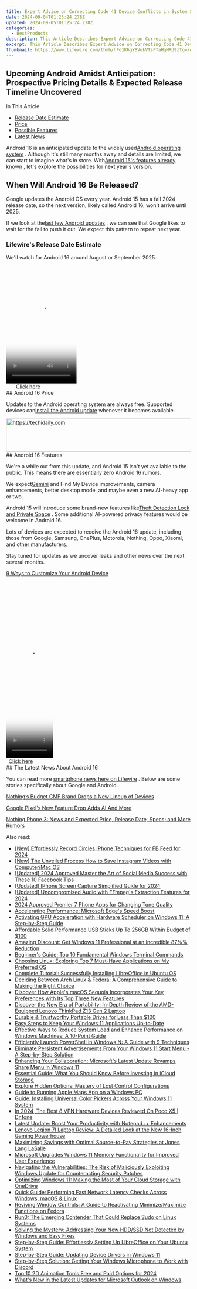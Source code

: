 ```yaml
---
title: Expert Advice on Correcting Code 41 Device Conflicts in System Settings
date: 2024-09-04T01:25:24.278Z
updated: 2024-09-05T01:25:24.278Z
categories:
  - BestProducts
description: This Article Describes Expert Advice on Correcting Code 41 Device Conflicts in System Settings
excerpt: This Article Describes Expert Advice on Correcting Code 41 Device Conflicts in System Settings
thumbnail: https://www.lifewire.com/thmb/hFd1K6gYBVukVTsFTaHgMRU9zTg=/400x300/filters:no_upscale():max_bytes(150000):strip_icc():format(webp)/code-41-device-manager-4b9b2e4b2d1d4ce68da647dce9893389.png
---
```


## Upcoming Android Amidst Anticipation: Prospective Pricing Details & Expected Release Timeline Uncovered

In This Article

* [Release Date Estimate](https://www.lifewire.com/#toc-when-will-android-16-be-released)
* [Price](https://www.lifewire.com/#toc-android-16-price)
* [Possible Features](https://www.lifewire.com/#toc-android-16-features)
* [Latest News](https://www.lifewire.com/#toc-the-latest-news-about-android-16)

 Android 16 is an anticipated update to the widely used[Android operating system](https://www.lifewire.com/what-is-google-android-1616887) . Although it's still many months away and details are limited, we can start to imagine what's in store. With[Android 15's features already known](https://www.lifewire.com/android-15-7547471) , let's explore the possibilities for next year's version.

## When Will Android 16 Be Released?

 Google updates the Android OS every year. Android 15 has a fall 2024 release date, so the next version, likely called Android 16, won't arrive until 2025.

 If we look at the[last few Android updates](https://www.lifewire.com/android-versions-4173277) , we can see that Google likes to wait for the fall to push it out. We expect this pattern to repeat next year.

### Lifewire's Release Date Estimate

We'll watch for Android 16 around August or September 2025.

<!-- affiliate ads begin -->
<span id="1702748">
					<video width="192" height="320" style="cursor:pointer"
           poster="//a.impactradius-go.com/display-clicktoplayimage/1702748.png"
           onclick="if(!this.playClicked){this.play();this.setAttribute('controls',true);this.playClicked=true;}">
	   <source src="//a.impactradius-go.com/display-ad/18544-1702748">
	   <img src="//a.impactradius-go.com/display-clicktoplayimage/1702748.png" style="border: none; height: 100%; width: 100%; object-fit: contain">
	</video>
	<div style="width:120px;text-align:center"><a href="javascript:window.open(decodeURIComponent('https%3A%2F%2Ftwopages.pxf.io%2Fc%2F5597632%2F1702748%2F18544'), '_blank');void(0);">Click here</a></div>
</span>
<img height="0" width="0" src="https://imp.pxf.io/i/5597632/1702748/18544" style="position:absolute;visibility:hidden;" border="0" />
<!-- affiliate ads end -->
## Android 16 Price

 Updates to the Android operating system are always free. Supported devices can[install the Android update](https://www.lifewire.com/update-your-android-os-121662) whenever it becomes available.  

<!-- affiliate ads begin -->
<a href="https://appsumo.8odi.net/c/5597632/2024329/7443" target="_top" id="2024329">
  <img src="//a.impactradius-go.com/display-ad/7443-2024329" border="0" alt="https://techidaily.com" width="728" height="90"/>
</a>
<img height="0" width="0" src="https://appsumo.8odi.net/i/5597632/2024329/7443" style="position:absolute;visibility:hidden;" border="0" />
<!-- affiliate ads end -->
## Android 16 Features

 We're a while out from this update, and Android 15 isn't yet available to the public. This means there are essentially zero Android 16 rumors.

 We expect[Gemini](https://www.lifewire.com/what-is-google-bard-7151624) and Find My Device improvements, camera enhancements, better desktop mode, and maybe even a new AI-heavy app or two.

 Android 15 will introduce some brand-new features like[Theft Detection Lock and Private Space](https://blog.google/products/android/android-theft-protection/) . Some additional AI-powered privacy features would be welcome in Android 16.

 Lots of devices are expected to receive the Android 16 update, including those from Google, Samsung, OnePlus, Motorola, Nothing, Oppo, Xiaomi, and other manufacturers.

 Stay tuned for updates as we uncover leaks and other news over the next several months.

[9 Ways to Customize Your Android Device](https://www.lifewire.com/customizing-your-android-4021844)

<!-- affiliate ads begin -->
<span id="1976998">
					<video width="128" height="480" style="cursor:pointer"
           poster="//a.impactradius-go.com/display-clicktoplayimage/1976998.png"
           onclick="if(!this.playClicked){this.play();this.setAttribute('controls',true);this.playClicked=true;}">
	   <source src="//a.impactradius-go.com/display-ad/22993-1976998">
	   <img src="//a.impactradius-go.com/display-clicktoplayimage/1976998.png" style="border: none; height: 100%; width: 100%; object-fit: contain">
	</video>
	<div style="width:80px;text-align:center"><a href="javascript:window.open(decodeURIComponent('https%3A%2F%2Fhomestyler.sjv.io%2Fc%2F5597632%2F1976998%2F22993'), '_blank');void(0);">Click here</a></div>
</span>
<img height="0" width="0" src="https://imp.pxf.io/i/5597632/1976998/22993" style="position:absolute;visibility:hidden;" border="0" />
<!-- affiliate ads end -->
## The Latest News About Android 16

 You can read more [smartphone news here on Lifewire](https://www.lifewire.com/mobile-phone-news-4796390) . Below are some stories specifically about Google and Android.

[Nothing’s Budget CMF Brand Drops a New Lineup of Devices](https://www.lifewire.com/nothings-budget-cmf-brand-drops-a-new-lineup-of-devices-8674814)

[Google Pixel's New Feature Drop Adds AI And More](https://www.lifewire.com/google-pixel-s-new-feature-drop-adds-ai-and-more-8663574)

[Nothing Phone 3: News and Expected Price, Release Date, Specs; and More Rumors](https://www.lifewire.com/nothing-phone-3-8639420)


<ins class="adsbygoogle"
     style="display:block"
     data-ad-format="autorelaxed"
     data-ad-client="ca-pub-7571918770474297"
     data-ad-slot="1223367746"></ins>



<ins class="adsbygoogle"
     style="display:block"
     data-ad-client="ca-pub-7571918770474297"
     data-ad-slot="8358498916"
     data-ad-format="auto"
     data-full-width-responsive="true"></ins>

<span class="atpl-alsoreadstyle">Also read:</span>
<div><ul>
<li><a href="https://facebook-videos.techidaily.com/new-effortlessly-record-circles-iphone-techniques-for-fb-feed-for-2024/"><u>[New] Effortlessly Record Circles  IPhone Techniques for FB Feed for 2024</u></a></li>
<li><a href="https://instagram-video-files.techidaily.com/new-the-unveiled-process-how-to-save-instagram-videos-with-computermac-os/"><u>[New] The Unveiled Process  How to Save Instagram Videos with Computer/Mac OS</u></a></li>
<li><a href="https://facebook-video-recording.techidaily.com/updated-2024-approved-master-the-art-of-social-media-success-with-these-10-facebook-tips/"><u>[Updated] 2024 Approved  Master the Art of Social Media Success with These 10 Facebook Tips</u></a></li>
<li><a href="https://video-screen-grab.techidaily.com/updated-iphone-screen-capture-simplified-guide-for-2024/"><u>[Updated] IPhone Screen Capture  Simplified Guide for 2024</u></a></li>
<li><a href="https://fox-glue.techidaily.com/updated-uncompromised-audio-with-ffmpegs-extraction-features-for-2024/"><u>[Updated] Uncompromised Audio with FFmpeg's Extraction Features for 2024</u></a></li>
<li><a href="https://screen-mirroring-recording.techidaily.com/2024-approved-premier-7-phone-apps-for-changing-tone-quality/"><u>2024 Approved  Premier 7 Phone Apps for Changing Tone Quality</u></a></li>
<li><a href="https://tech-renaissance.techidaily.com/accelerating-performance-microsoft-edges-speed-boost/"><u>Accelerating Performance: Microsoft Edge's Speed Boost</u></a></li>
<li><a href="https://tech-renaissance.techidaily.com/activating-gpu-acceleration-with-hardware-scheduler-on-windows-11-a-step-by-step-guide/"><u>Activating GPU Acceleration with Hardware Scheduler on Windows 11: A Step-by-Step Guide</u></a></li>
<li><a href="https://tech-renaissance.techidaily.com/affordable-solid-performance-usb-sticks-up-to-256gb-within-budget-of-100/"><u>Affordable Solid Performance USB Sticks Up To 256GB Within Budget of $100</u></a></li>
<li><a href="https://tech-renaissance.techidaily.com/amazing-discount-get-windows-11-professional-at-an-incredible-87-reduction/"><u>Amazing Discount: Get Windows 11 Professional at an Incredible 87%% Reduction</u></a></li>
<li><a href="https://tech-renaissance.techidaily.com/beginners-guide-top-10-fundamental-windows-terminal-commands/"><u>Beginner's Guide: Top 10 Fundamental Windows Terminal Commands</u></a></li>
<li><a href="https://tech-renaissance.techidaily.com/choosing-linux-exploring-top-7-must-have-applications-on-my-preferred-os/"><u>Choosing Linux: Exploring Top 7 Must-Have Applications on My Preferred OS</u></a></li>
<li><a href="https://tech-renaissance.techidaily.com/complete-tutorial-successfully-installing-libreoffice-in-ubuntu-os/"><u>Complete Tutorial: Successfully Installing LibreOffice in Ubuntu OS</u></a></li>
<li><a href="https://tech-renaissance.techidaily.com/deciding-between-arch-linux-and-fedora-a-comprehensive-guide-to-making-the-right-choice/"><u>Deciding Between Arch Linux & Fedora: A Comprehensive Guide to Making the Right Choice</u></a></li>
<li><a href="https://tech-renaissance.techidaily.com/discover-how-apples-macos-sequoia-incorporates-your-key-preferences-with-its-top-three-new-features/"><u>Discover How Apple's macOS Sequoia Incorporates Your Key Preferences with Its Top Three New Features</u></a></li>
<li><a href="https://tech-renaissance.techidaily.com/discover-the-new-era-of-portability-in-depth-review-of-the-amd-equipped-lenovo-thinkpad-z13-gen-2-laptop/"><u>Discover the New Era of Portability: In-Depth Review of the AMD-Equipped Lenovo ThinkPad Z13 Gen 2 Laptop</u></a></li>
<li><a href="https://tech-renaissance.techidaily.com/durable-and-trustworthy-portable-drives-for-less-than-100/"><u>Durable & Trustworthy Portable Drives for Less Than $100</u></a></li>
<li><a href="https://tech-renaissance.techidaily.com/easy-steps-to-keep-your-windows-11-applications-up-to-date/"><u>Easy Steps to Keep Your Windows 11 Applications Up-to-Date</u></a></li>
<li><a href="https://tech-renaissance.techidaily.com/effective-ways-to-reduce-system-load-and-enhance-performance-on-windows-machines-a-10-point-guide/"><u>Effective Ways to Reduce System Load and Enhance Performance on Windows Machines: A 10-Point Guide</u></a></li>
<li><a href="https://tech-renaissance.techidaily.com/efficiently-launch-powershell-in-windows-n-a-guide-with-9-techniques/"><u>Efficiently Launch PowerShell in Windows N: A Guide with 9 Techniques</u></a></li>
<li><a href="https://tech-renaissance.techidaily.com/eliminate-persistent-advertisements-from-your-windows-11-start-menu-a-step-by-step-solution/"><u>Eliminate Persistent Advertisements From Your Windows 11 Start Menu - A Step-by-Step Solution</u></a></li>
<li><a href="https://tech-renaissance.techidaily.com/enhancing-your-collaboration-microsofts-latest-update-revamps-share-menu-in-windows-11/"><u>Enhancing Your Collaboration: Microsoft's Latest Update Revamps Share Menu in Windows 11</u></a></li>
<li><a href="https://tech-renaissance.techidaily.com/essential-guide-what-you-should-know-before-investing-in-icloud-storage/"><u>Essential Guide: What You Should Know Before Investing in iCloud Storage</u></a></li>
<li><a href="https://win11-tips.techidaily.com/explore-hidden-options-mastery-of-lost-control-configurations/"><u>Explore Hidden Options: Mastery of Lost Control Configurations</u></a></li>
<li><a href="https://tech-renaissance.techidaily.com/guide-to-running-apple-maps-app-on-a-windows-pc/"><u>Guide to Running Apple Maps App on a Windows PC</u></a></li>
<li><a href="https://tech-renaissance.techidaily.com/guide-installing-universal-color-pickers-across-your-windows-11-system/"><u>Guide: Installing Universal Color Pickers Across Your Windows 11 System</u></a></li>
<li><a href="https://phone-solutions.techidaily.com/in-2024-the-best-8-vpn-hardware-devices-reviewed-on-poco-x5-drfone-by-drfone-virtual-android/"><u>In 2024, The Best 8 VPN Hardware Devices Reviewed On Poco X5 | Dr.fone</u></a></li>
<li><a href="https://tech-renaissance.techidaily.com/latest-update-boost-your-productivity-with-notepadplusplus-enhancements/"><u>Latest Update: Boost Your Productivity with Notepad++ Enhancements</u></a></li>
<li><a href="https://tech-renaissance.techidaily.com/lenovo-legion-7i-laptop-review-a-detailed-look-at-the-new-16-inch-gaming-powerhouse/"><u>Lenovo Legion 7I Laptop Review: A Detailed Look at the New 16-Inch Gaming Powerhouse</u></a></li>
<li><a href="https://solve-helper.techidaily.com/maximizing-savings-with-optimal-source-to-pay-strategies-at-jones-lang-lasalle/"><u>Maximizing Savings with Optimal Source-to-Pay Strategies at Jones Lang LaSalle</u></a></li>
<li><a href="https://tech-renaissance.techidaily.com/microsoft-upgrades-windows-11-memory-functionality-for-improved-user-experience/"><u>Microsoft Upgrades Windows 11 Memory Functionality for Improved User Experience</u></a></li>
<li><a href="https://tech-renaissance.techidaily.com/navigating-the-vulnerabilities-the-risk-of-maliciously-exploiting-windows-update-for-counteracting-security-patches/"><u>Navigating the Vulnerabilities: The Risk of Maliciously Exploiting Windows Update for Counteracting Security Patches</u></a></li>
<li><a href="https://tech-renaissance.techidaily.com/optimizing-windows-11-making-the-most-of-your-cloud-storage-with-onedrive/"><u>Optimizing Windows 11: Making the Most of Your Cloud Storage with OneDrive</u></a></li>
<li><a href="https://tech-renaissance.techidaily.com/quick-guide-performing-fast-network-latency-checks-across-windows-macos-and-linux/"><u>Quick Guide: Performing Fast Network Latency Checks Across Windows, macOS & Linux</u></a></li>
<li><a href="https://tech-renaissance.techidaily.com/reviving-window-controls-a-guide-to-reactivating-minimizemaximize-functions-on-fedora/"><u>Reviving Window Controls: A Guide to Reactivating Minimize/Maximize Functions on Fedora</u></a></li>
<li><a href="https://tech-renaissance.techidaily.com/run0-the-emerging-contender-that-could-replace-sudo-on-linux-systems/"><u>Run0: The Emerging Contender That Could Replace Sudo on Linux Systems</u></a></li>
<li><a href="https://tech-renaissance.techidaily.com/solving-the-mystery-addressing-your-new-hddssd-not-detected-by-windows-and-easy-fixes/"><u>Solving the Mystery: Addressing Your New HDD/SSD Not Detected by Windows and Easy Fixes</u></a></li>
<li><a href="https://tech-renaissance.techidaily.com/step-by-step-guide-effortlessly-setting-up-libreoffice-on-your-ubuntu-system/"><u>Step-by-Step Guide: Effortlessly Setting Up LibreOffice on Your Ubuntu System</u></a></li>
<li><a href="https://tech-renaissance.techidaily.com/step-by-step-guide-updating-device-drivers-in-windows-11/"><u>Step-by-Step Guide: Updating Device Drivers in Windows 11</u></a></li>
<li><a href="https://tech-renaissance.techidaily.com/step-by-step-solution-getting-your-windows-microphone-to-work-with-discord/"><u>Step-by-Step Solution: Getting Your Windows Microphone to Work with Discord</u></a></li>
<li><a href="https://ai-video-apps.techidaily.com/top-10-2d-animation-tools-free-and-paid-options-for-2024/"><u>Top 10 2D Animation Tools Free and Paid Options for 2024</u></a></li>
<li><a href="https://tech-renaissance.techidaily.com/whats-new-in-the-latest-updates-for-microsoft-outlook-on-windows/"><u>What's New in the Latest Updates for Microsoft Outlook on Windows</u></a></li>
</ul></div>
